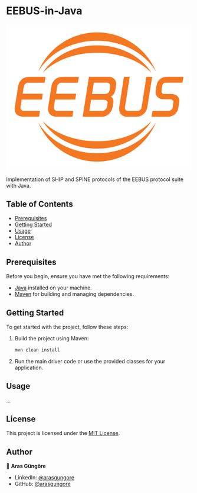 # EEBUS-in-Java

![EEBUS Logo](https://github.com/arasgungore/EEBUS-in-Java/blob/main/assets/eebus_logo.png)

Implementation of SHIP and SPINE protocols of the EEBUS protocol suite with Java.



## Table of Contents

- [Prerequisites](#prerequisites)
- [Getting Started](#getting-started)
- [Usage](#usage)
- [License](#license)
- [Author](#author)



## Prerequisites

Before you begin, ensure you have met the following requirements:

- [Java](https://www.java.com/) installed on your machine.
- [Maven](https://maven.apache.org/) for building and managing dependencies.



## Getting Started

To get started with the project, follow these steps:

1. Build the project using Maven:

   ```bash
   mvn clean install
   ```

2. Run the main driver code or use the provided classes for your application.



## Usage

...



## License

This project is licensed under the [MIT License](LICENSE).



## Author

👤 **Aras Güngöre**

- LinkedIn: [@arasgungore](https://www.linkedin.com/in/arasgungore)
- GitHub: [@arasgungore](https://github.com/arasgungore)
